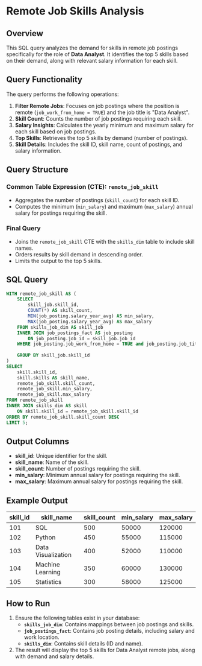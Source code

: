 # Remote Job Skills Analysis

## Overview
This SQL query analyzes the demand for skills in remote job postings specifically for the role of **Data Analyst**. It identifies the top 5 skills based on their demand, along with relevant salary information for each skill.

## Query Functionality
The query performs the following operations:

1. **Filter Remote Jobs**: Focuses on job postings where the position is remote (`job_work_from_home = TRUE`) and the job title is "Data Analyst".
2. **Skill Count**: Counts the number of job postings requiring each skill.
3. **Salary Insights**: Calculates the yearly minimum and maximum salary for each skill based on job postings.
4. **Top Skills**: Retrieves the top 5 skills by demand (number of postings).
5. **Skill Details**: Includes the skill ID, skill name, count of postings, and salary information.

## Query Structure
### Common Table Expression (CTE): `remote_job_skill`
- Aggregates the number of postings (`skill_count`) for each skill ID.
- Computes the minimum (`min_salary`) and maximum (`max_salary`) annual salary for postings requiring the skill.

### Final Query
- Joins the `remote_job_skill` CTE with the `skills_dim` table to include skill names.
- Orders results by skill demand in descending order.
- Limits the output to the top 5 skills.

## SQL Query
```sql
WITH remote_job_skill AS (
    SELECT 
        skill_job.skill_id,
        COUNT(*) AS skill_count,
        MIN(job_posting.salary_year_avg) AS min_salary,
        MAX(job_posting.salary_year_avg) AS max_salary
    FROM skills_job_dim AS skill_job
    INNER JOIN job_postings_fact AS job_posting 
        ON job_posting.job_id = skill_job.job_id
    WHERE job_posting.job_work_from_home = TRUE and job_posting.job_title_short='Data Analyst' 
        
    GROUP BY skill_job.skill_id
)
SELECT 
    skill.skill_id,
    skill.skills AS skill_name,
    remote_job_skill.skill_count,
    remote_job_skill.min_salary,
    remote_job_skill.max_salary
FROM remote_job_skill
INNER JOIN skills_dim AS skill 
    ON skill.skill_id = remote_job_skill.skill_id
ORDER BY remote_job_skill.skill_count DESC
LIMIT 5;
```

## Output Columns
- **skill_id**: Unique identifier for the skill.
- **skill_name**: Name of the skill.
- **skill_count**: Number of postings requiring the skill.
- **min_salary**: Minimum annual salary for postings requiring the skill.
- **max_salary**: Maximum annual salary for postings requiring the skill.

## Example Output
| skill_id | skill_name       | skill_count | min_salary | max_salary |
|----------|------------------|-------------|------------|------------|
| 101      | SQL              | 500         | 50000      | 120000     |
| 102      | Python           | 450         | 55000      | 115000     |
| 103      | Data Visualization | 400         | 52000      | 110000     |
| 104      | Machine Learning | 350         | 60000      | 130000     |
| 105      | Statistics       | 300         | 58000      | 125000     |

## How to Run
1. Ensure the following tables exist in your database:
   - **`skills_job_dim`**: Contains mappings between job postings and skills.
   - **`job_postings_fact`**: Contains job posting details, including salary and work location.
   - **`skills_dim`**: Contains skill details (ID and name).
2. The result will display the top 5 skills for Data Analyst remote jobs, along with demand and salary details.

